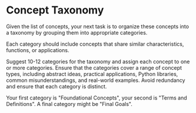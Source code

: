 # Concept Taxonomy

Given the list of concepts, your next task is to
organize these concepts into a taxonomy by grouping them into
appropriate categories. 

Each category should include concepts that share similar characteristics, functions, or applications.

Suggest 10-12 categories for the taxonomy and assign each concept
to one or more categories. Ensure that the categories cover
a range of concept types, including abstract ideas, practical
applications, Python libraries, common misunderstandings, and real-world examples.
Avoid redundancy and ensure that each category is distinct.

Your first category is "Foundational Concepts", your second is "Terms and Definitions".   A final category might be "Final Goals".